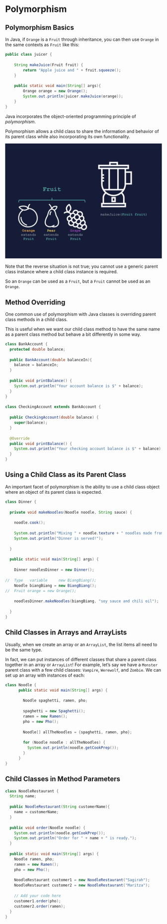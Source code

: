 # Polymorphism

## Polymorphism Basics

In Java, if `Orange` is a `Fruit` through inheritance, you can then use `Orange` in the same contexts as `Fruit` like this:

```java
public class juicer {

    String makeJuice(Fruit fruit) {
        return "Apple juice and " + fruit.squeeze();
    }

    public static void main(String[] args){
        Orange orange = new Orange();
        System.out.println(juicer.makeJuice(orange));
    }
}
```

Java incorporates the object-oriented programming principle of *polymorphism*.

Polymorphism allows a child class to share the information and behavior of its parent class while also incorporating its own functionality. 

![assets/img5](/assets/img5.png)

Note that the reverse situation is not true; you cannot use a generic parent class instance where a child class instance is required. 

So an `Orange` can be used as a `Fruit`, but a `Fruit` cannot be used as an `Orange`.

## Method Overriding

One common use of polymorphism with Java classes is overriding parent class methods in a child class.

This is useful when we want our child class method to have the same name as a parent class method but behave a bit differently in some way.

```java
class BankAccount {
  protected double balance;
 
  public BankAccount(double balanceIn){
    balance = balanceIn;
  }
 
  public void printBalance() {
    System.out.println("Your account balance is $" + balance);
  }
}
 
class CheckingAccount extends BankAccount {
 
  public CheckingAccount(double balance) {
    super(balance);
  }
 
  @Override
  public void printBalance() {
    System.out.println("Your checking account balance is $" + balance);
  }
}
```

## Using a Child Class as its Parent Class

An important facet of polymorphism is the ability to use a child class object where an object of its parent class is expected.

```java
class Dinner {
  
  private void makeNoodles(Noodle noodle, String sauce) {
    
    noodle.cook();
    
    System.out.println("Mixing " + noodle.texture + " noodles made from " + noodle.ingredients + " with " + sauce + ".");
    System.out.println("Dinner is served!");
    
  }
  
  public static void main(String[] args) {
    
    Dinner noodlesDinner = new Dinner();
    
//  Type   variable     new BiangBiang();    
    Noodle biangBiang = new BiangBiang();
//  Fruit orange = new Orange();

    noodlesDinner.makeNoodles(biangBiang, "soy sauce and chili oil");
   
  }
}
```

## Child Classes in Arrays and ArrayLists

Usually, when we create an array or an `ArrayList`, the list items all need to be the same type.

In fact, we can put instances of different classes that share a parent class together in an array or `ArrayList`! For example, let’s say we have a `Monster` parent class with a few child classes: `Vampire`, `Werewolf`, and `Zombie`. We can set up an array with instances of each:

```java
class Noodle {
      public static void main(String[] args) {
        
        Noodle spaghetti, ramen, pho;
        
        spaghetti = new Spaghetti();
        ramen = new Ramen();
        pho = new Pho();
            
        Noodle[] allTheNoodles = {spaghetti, ramen, pho};
        
        for (Noodle noodle : allTheNoodles) {
          System.out.println(noodle.getCookPrep());
        }
      }
}
```

## Child Classes in Method Parameters

```java
class NoodleRestaurant {
  String name;

  public NoodleRestaurant(String customerName){
    name = customerName;
  }

  public void order(Noodle noodle) {
    System.out.println(noodle.getCookPrep());
    System.out.println("Order for " + name + " is ready.");
  }

  public static void main(String[] args) {
    Noodle ramen, pho;
    ramen = new Ramen();
    pho = new Pho();
    
    NoodleRestaurant customer1 = new NoodleRestaurant("Sagirah");
    NoodleRestaurant customer2 = new NoodleRestaurant("Maritza");

    // Add your code here
    customer1.order(pho);
    customer2.order(ramen);
  }
}
```